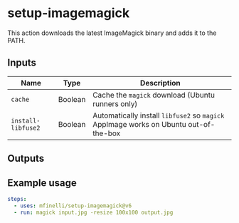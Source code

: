 # setup-imagemagick

This action downloads the latest ImageMagick binary and adds it to the PATH.

## Inputs

| Name               | Type    | Description                                                                          |
| ------------------ | ------- | ------------------------------------------------------------------------------------ |
| `cache`            | Boolean | Cache the `magick` download (Ubuntu runners only)                                    |
| `install-libfuse2` | Boolean | Automatically install `libfuse2` so `magick` AppImage works on Ubuntu out-of-the-box |

## Outputs

## Example usage

```yaml
steps:
  - uses: mfinelli/setup-imagemagick@v6
  - run: magick input.jpg -resize 100x100 output.jpg
```
